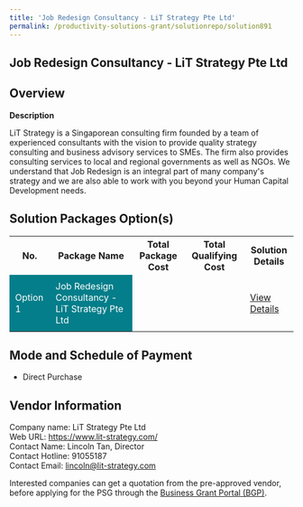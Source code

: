```yaml
---
title: 'Job Redesign Consultancy - LiT Strategy Pte Ltd'
permalink: /productivity-solutions-grant/solutionrepo/solution891
---
```


## Job Redesign Consultancy - LiT Strategy Pte Ltd

## Overview

**Description**

LiT Strategy is a Singaporean consulting firm founded by a team of experienced consultants with the vision to provide quality strategy consulting and business advisory services to SMEs. The firm also provides consulting services to local and regional governments as well as NGOs. We understand that Job Redesign is an integral part of many company's strategy and we are also able to work with you beyond your Human Capital Development needs.

## Solution Packages Option(s)

<table>
<tr>
<th><b>No.</b></th>
<th><b>Package Name</b></th>
<th><b>Total Package Cost</b></th>
<th><b>Total Qualifying Cost</b></th>
<th><b>Solution Details</b></th>
</tr>
<tr>
<td style='padding: 10px; background-color: #037E8A; color: #FFFFFF;'>Option 1</td>
<td style='padding: 10px; background-color: #037E8A; color: #FFFFFF;'>Job Redesign Consultancy - LiT Strategy Pte Ltd</td>
<td style='padding: 10px;'></td>
<td style='padding: 10px;'></td>
<td style='padding: 10px;'><a href='/images/psg/CaseStudiesbyLiTStrategy.pdf' target='_blank'>View Details</a></td>
</tr>
</table>

## Mode and Schedule of Payment

 - Direct Purchase

## Vendor Information

 Company name: LiT Strategy Pte Ltd<br>Web URL: https://www.lit-strategy.com/<br>Contact Name: Lincoln Tan, Director<br>Contact Hotline: 91055187<br>Contact Email: lincoln@lit-strategy.com

Interested companies can get a quotation from the pre-approved vendor, before applying for the PSG through the <a href='https://www.businessgrants.gov.sg/' target='_blank' rel='noopener'>Business Grant Portal (BGP)</a>.

<script src="/jquery/resize-tables.js"></script>
